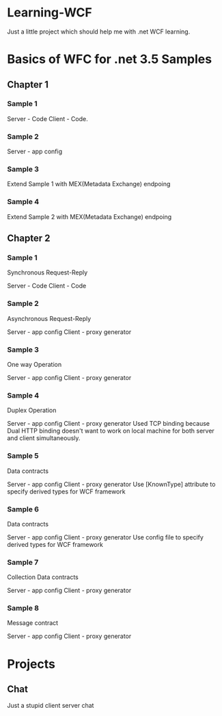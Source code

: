 # Learning-WCF
Just a little project which should help me with .net WCF learning.

# Basics of WFC for .net 3.5 Samples

## Chapter 1

### Sample 1

Server - Code 
Client - Code.

### Sample 2

Server - app config 

### Sample 3

Extend Sample 1 with MEX(Metadata Exchange) endpoing 

### Sample 4

Extend Sample 2 with MEX(Metadata Exchange) endpoing 

## Chapter 2

### Sample 1

Synchronous Request-Reply

Server - Code 
Client - Code

### Sample 2

Asynchronous Request-Reply

Server - app config 
Client - proxy generator

### Sample 3

One way Operation

Server - app config 
Client - proxy generator

### Sample 4

Duplex Operation

Server - app config 
Client - proxy generator
Used TCP binding because Dual HTTP binding doesn't want to work on local machine for both server and client simultaneously.

### Sample 5

Data contracts

Server - app config 
Client - proxy generator
Use [KnownType] attribute to specify derived types for WCF framework


### Sample 6

Data contracts

Server - app config 
Client - proxy generator
Use config file to specify derived types for WCF framework


### Sample 7

Collection Data contracts

Server - app config 
Client - proxy generator

### Sample 8

Message contract

Server - app config 
Client - proxy generator

# Projects

## Chat

Just a stupid client server chat